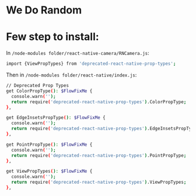 # We Do Random

# Few step to install:

In `/node-modules folder/react-native-camera/RNCamera.js`:

```sh
import {ViewPropTypes} from 'deprecated-react-native-prop-types';
```

Then in `/node-modules folder/react-native/index.js`:

```sh
// Deprecated Prop Types
get ColorPropType(): $FlowFixMe {
  console.warn('');
  return require('deprecated-react-native-prop-types').ColorPropType;
},

get EdgeInsetsPropType(): $FlowFixMe {
  console.warn('');
  return require('deprecated-react-native-prop-types').EdgeInsetsPropType;
},

get PointPropType(): $FlowFixMe {
  console.warn('');
  return require('deprecated-react-native-prop-types').PointPropType;
},

get ViewPropTypes(): $FlowFixMe {
  console.warn('');
  return require('deprecated-react-native-prop-types').ViewPropTypes;
},
```